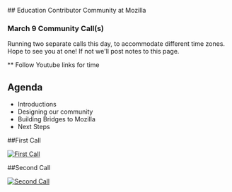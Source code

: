 


##<i class="fa fa-calendar fa-2x"></i> Education Contributor Community at Mozilla


### March 9 Community Call(s)

Running two separate calls this day, to accommodate different time zones.
Hope to see you at one!  If not we'll post notes to this page.

** Follow Youtube links for time

## Agenda
* Introductions
* Designing our community
* Building Bridges to Mozilla
* Next Steps

##First Call

[![First Call](http://img.youtube.com/vi/c04u74tl7u2omd53e7f9qhevc00.jpg)](https://plus.google.com/u/0/events/c04u74tl7u2omd53e7f9qhevc00)

##Second Call

[![Second Call](http://img.youtube.com/vi/clgnd2hh6989vhc9qhptv5jacac.jpg)](https://plus.google.com/u/0/events/clgnd2hh6989vhc9qhptv5jacac)

